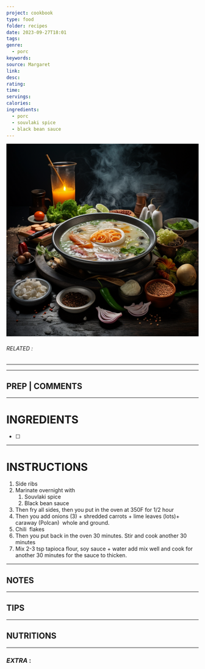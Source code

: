 ```yaml
---
project: cookbook
type: food
folder: recipes
date: 2023-09-27T18:01
tags: 
genre:
  - porc
keywords: 
source: Margaret
link: 
desc: 
rating: 
time: 
servings: 
calories: 
ingredients:
  - porc
  - souvlaki spice
  - black bean sauce
---
```


![IMAGE](_default.png)

###### *RELATED* : 
---


---
## PREP | COMMENTS



---
# INGREDIENTS

- [ ] 

---
# INSTRUCTIONS

1. Side ribs
2. Marinate overnight with 
	1. Souvlaki spice
	2. Black bean sauce
3. Then fry all sides, then you put in the oven at 350F for 1/2 hour 
4. Then you add onions (3) + shredded carrots + lime leaves (lots)+ caraway (Polcan)  whole and ground.
5. Chili  flakes 
6. Then you put back in the oven 30 minutes. Stir and cook another 30 minutes
7. Mix 2-3 tsp tapioca flour, soy sauce + water add mix well and cook for another 30 minutes for the sauce to thicken.

---
## NOTES



---
## TIPS



---
## NUTRITIONS



---
### *EXTRA* :



